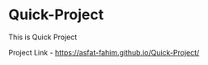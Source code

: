 # Quick-Project
This is Quick Project

Project Link - 
https://asfat-fahim.github.io/Quick-Project/
